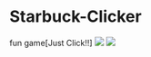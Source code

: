 # Starbuck-Clicker
fun game[Just Click!!]
![](https://i.imgur.com/lN34N7S.png)
![](https://i.imgur.com/NvnN3OR.png)
